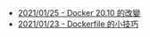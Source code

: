- [2021/01/25 -  Docker 20.10 的改變](https://www.facebook.com/technologynoteniu/posts/214479493719524)
- [2021/01/23 -  Dockerfile 的小技巧](https://www.facebook.com/technologynoteniu/posts/213107267190080)
